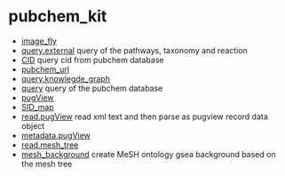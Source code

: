# pubchem_kit



+ [image_fly](pubchem_kit/image_fly.1) 
+ [query.external](pubchem_kit/query.external.1) query of the pathways, taxonomy and reaction 
+ [CID](pubchem_kit/CID.1) query cid from pubchem database
+ [pubchem_url](pubchem_kit/pubchem_url.1) 
+ [query.knowlegde_graph](pubchem_kit/query.knowlegde_graph.1) 
+ [query](pubchem_kit/query.1) query of the pubchem database
+ [pugView](pubchem_kit/pugView.1) 
+ [SID_map](pubchem_kit/SID_map.1) 
+ [read.pugView](pubchem_kit/read.pugView.1) read xml text and then parse as pugview record data object
+ [metadata.pugView](pubchem_kit/metadata.pugView.1) 
+ [read.mesh_tree](pubchem_kit/read.mesh_tree.1) 
+ [mesh_background](pubchem_kit/mesh_background.1) create MeSH ontology gsea background based on the mesh tree
